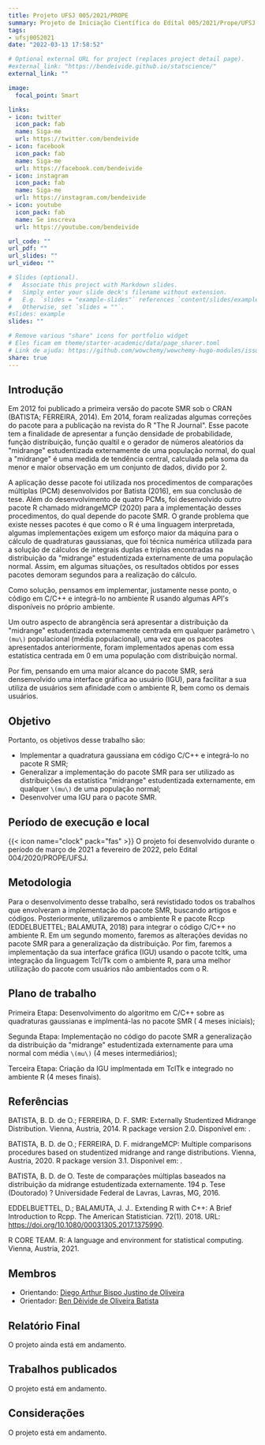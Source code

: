 ```yaml
---
title: Projeto UFSJ 005/2021/PROPE 
summary: Projeto de Iniciação Científica do Edital 005/2021/Prope/UFSJ (PIBIC/CNPq)
tags:
- ufsj0052021
date: "2022-03-13 17:58:52"

# Optional external URL for project (replaces project detail page).
#external_link: "https://bendeivide.github.io/statscience/"
external_link: ""

image:
  focal_point: Smart

links:
- icon: twitter
  icon_pack: fab
  name: Siga-me
  url: https://twitter.com/bendeivide
- icon: facebook
  icon_pack: fab
  name: Siga-me
  url: https://facebook.com/bendeivide
- icon: instagram
  icon_pack: fab
  name: Siga-me
  url: https://instagram.com/bendeivide
- icon: youtube
  icon_pack: fab
  name: Se inscreva
  url: https://youtube.com/bendeivide

url_code: ""
url_pdf: ""
url_slides: ""
url_video: ""

# Slides (optional).
#   Associate this project with Markdown slides.
#   Simply enter your slide deck's filename without extension.
#   E.g. `slides = "example-slides"` references `content/slides/example-slides.md`.
#   Otherwise, set `slides = ""`.
#slides: example
slides: ""

# Remove various "share" icons for portfolio widget
# Eles ficam em theme/starter-academic/data/page_sharer.toml
# Link de ajuda: https://github.com/wowchemy/wowchemy-hugo-modules/issues/1611
share: true
---
```

## Introdução

Em 2012 foi publicado a primeira versão do pacote SMR sob o CRAN (BATISTA; FERREIRA, 2014). Em 2014, foram realizadas algumas correções do pacote para a publicação na revista do R "The R Journal". Esse pacote tem a finalidade de apresentar a função densidade de probabilidade, função distribuição, função qualtil e o gerador de números aleatórios da "midrange" estudentizada externamente de uma população normal, do qual a "midrange" é uma medida de tendência central, calculada pela soma da menor e maior observação em um conjunto de dados, divido por 2.

A aplicação desse pacote foi utilizada nos procedimentos de comparações múltiplas (PCM) desenvolvidos por Batista (2016), em sua conclusão de tese. Além do desenvolvimento de quatro PCMs, foi desenvolvido outro pacote R chamado midrangeMCP (2020) para a implementação desses procedimentos, do qual depende do pacote SMR. O grande problema que existe nesses pacotes é que como o R é uma linguagem interpretada, algumas implementações exigem um esforço maior da máquina para o cálculo de quadraturas gaussianas, que foi técnica numérica utilizada para a solução de cálculos de integrais duplas e triplas encontradas na distribuição da "midrange" estudentizada externamente de uma população normal. Assim, em algumas situações, os resultados obtidos por esses pacotes demoram segundos para a realização do cálculo.

Como solução, pensamos em implementar, justamente nesse ponto, o código em C/C++ e integrá-lo no ambiente R usando algumas API's disponíveis no próprio ambiente.

Um outro aspecto de abrangência será apresentar a distribuição da "midrange" estudentizada externamente centrada em qualquer parâmetro `\(mu\)` populacional (média populacional), uma vez que os pacotes apresentados anteriormente, foram implementados apenas com essa estatística centrada em 0 em uma população com distribuição normal.

Por fim, pensando em uma maior alcance do pacote SMR, será densenvolvido uma interface gráfica ao usuário (IGU), para facilitar a sua utiliza de usuários sem afinidade com o ambiente R, bem como os demais usuários.

## Objetivo

Portanto, os objetivos desse trabalho são:
- Implementar a quadratura gaussiana em código C/C++ e integrá-lo no pacote R SMR;
- Generalizar a implementação do pacote SMR para ser utilizado as distribuições da estatística "midrange" estudentizada externamente, em qualquer `\(mu\)` de uma população normal;
- Desenvolver uma IGU para o pacote SMR.

## Período de execução e local

{{< icon name="clock" pack="fas" >}} O projeto foi desenvolvido durante o período de março de 2021 a fevereiro de 2022, pelo Edital 004/2020/PROPE/UFSJ.

## Metodologia

Para o desenvolvimento desse trabalho, será revistidado todos os trabalhos que envolveram a implementação do pacote SMR, buscando artigos e códigos. Posteriormente, utilizaremos o ambiente R e pacote Rccp (EDDELBUETTEL; BALAMUTA, 2018) para integrar o código C/C++ no ambiente R. Em um segundo momento, faremos as alterações devidas no pacote SMR para a generalização da distribuição. Por fim, faremos a implementação da sua interface gráfica (IGU) usando o pacote tcltk, uma integração da linguagem Tcl/Tk com o ambiente R, para uma melhor utilização do pacote com usuários não ambientados com o R.

## Plano de trabalho

Primeira Etapa: Desenvolvimento do algoritmo em C/C++ sobre as quadraturas gaussianas e implmentá-las no pacote SMR ( 4 meses iniciais);

Segunda Etapa: Implementação no código do pacote SMR a generalização da distribuição da "midrange" estudentizada externamente para uma normal com média `\(mu\)` (4 meses intermediários);

Terceira Etapa: Criação da IGU implmentada em TclTk e integrado no ambiente R (4 meses finais).

## Referências

BATISTA, B. D. de O.; FERREIRA, D. F. SMR: Externally Studentized Midrange Distribution. Vienna, Austria, 2014. R package version 2.0. Disponível em: .

BATISTA, B. D. de O.; FERREIRA, D. F. midrangeMCP: Multiple comparisons procedures based on
studentized midrange and range distributions. Vienna, Austria, 2020. R package version 3.1. Disponível em: .

BATISTA, B. D. de O. Teste de comparações múltiplas baseados na distribuição da midrange
estudentizada externamente. 194 p. Tese (Doutorado) ? Universidade Federal de Lavras, Lavras, MG,
2016.

EDDELBUETTEL, D.; BALAMUTA, J. J.. Extending R with C++: A Brief Introduction to Rcpp. The American Statistician. 72(1). 2018. URL: https://doi.org/10.1080/00031305.2017.1375990.

R CORE TEAM. R: A language and environment for statistical computing. Vienna, Austria, 2021.

## Membros

- Orientando: [Diego Arthur Bispo Justino de Oliveira](https://digoarthur.github.io/)
- Orientador: [Ben Dêivide de Oliveira Batista](http://bendeivide.github.io/)

## Relatório Final

O projeto ainda está em andamento.

## Trabalhos publicados

O projeto está em andamento.

## Considerações 

O projeto está em andamento.
